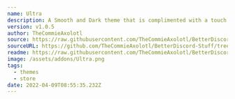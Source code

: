 ```yaml
---
name: Ultra
description: A Smooth and Dark theme that is complimented with a touch of colour.
version: v1.0.5
author: TheCommieAxolotl
source: https://raw.githubusercontent.com/TheCommieAxolotl/BetterDiscord-Stuff/main/Ultra/
sourceURL: https://github.com/TheCommieAxolotl/BetterDiscord-Stuff/tree/main/Ultra
readme: https://raw.githubusercontent.com/TheCommieAxolotl/BetterDiscord-Stuff/main/Ultra/README.md
image: /assets/addons/Ultra.png
tags:
  - themes
  - store
date: 2022-04-09T08:55:35.232Z
---
```

